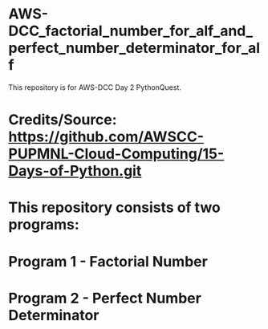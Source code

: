 # AWS-DCC_factorial_number_for_alf_and_perfect_number_determinator_for_alf
This repository is for AWS-DCC Day 2 PythonQuest.
#
# Credits/Source: https://github.com/AWSCC-PUPMNL-Cloud-Computing/15-Days-of-Python.git
#
# This repository consists of two programs: 
# Program 1 - Factorial Number
# Program 2 - Perfect Number Determinator
